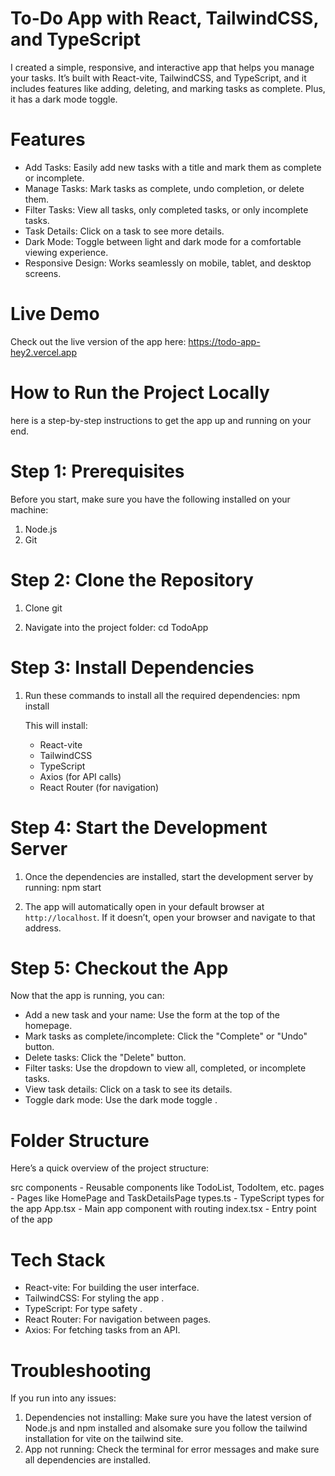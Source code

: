 # To-Do App with React, TailwindCSS, and TypeScript

I created  a simple, responsive, and interactive app that helps you manage your tasks. It’s built with React-vite, TailwindCSS, and TypeScript, and it includes features like adding, deleting, and marking tasks as complete. Plus, it has a dark mode toggle.


# Features
- Add Tasks: Easily add new tasks with a title and mark them as complete or incomplete.
- Manage Tasks: Mark tasks as complete, undo completion, or delete them.
- Filter Tasks: View all tasks, only completed tasks, or only incomplete tasks.
- Task Details: Click on a task to see more details.
- Dark Mode: Toggle between light and dark mode for a comfortable viewing experience.
- Responsive Design: Works seamlessly on mobile, tablet, and desktop screens.

# Live Demo
Check out the live version of the app here: https://todo-app-hey2.vercel.app


# How to Run the Project Locally
here is a  step-by-step instructions to get the app up and running on your end.

# Step 1: Prerequisites
Before you start, make sure you have the following installed on your machine:
1. Node.js
2. Git

# Step 2: Clone the Repository
1. Clone git
  
3. Navigate into the project folder:
   cd TodoApp
   

# Step 3: Install Dependencies
1. Run these commands to install all the required dependencies:
   npm install
   
   This will install:
   - React-vite
   - TailwindCSS
   - TypeScript
   - Axios (for API calls)
   - React Router (for navigation)


#  Step 4: Start the Development Server
1. Once the dependencies are installed, start the development server by running:
   npm start
   
2. The app will automatically open in your default browser at `http://localhost`. If it doesn’t, open your browser and navigate to that address.


#  Step 5: Checkout the App
Now that the app is running, you can:
- Add a new task and your name: Use the form at the top of the homepage.
- Mark tasks as complete/incomplete: Click the "Complete" or "Undo" button.
- Delete tasks: Click the "Delete" button.
- Filter tasks: Use the dropdown to view all, completed, or incomplete tasks.
- View task details: Click on a task to see its details.
- Toggle dark mode: Use the dark mode toggle .


# Folder Structure
Here’s a quick overview of the project structure:

src
components       - Reusable components like TodoList, TodoItem, etc.
 pages           - Pages like HomePage and TaskDetailsPage
types.ts         - TypeScript types for the app
 App.tsx          - Main app component with routing
 index.tsx        - Entry point of the app



# Tech Stack
- React-vite: For building the user interface.
- TailwindCSS: For styling the app .
- TypeScript: For type safety .
- React Router: For navigation between pages.
- Axios: For fetching tasks from an API.


# Troubleshooting
If you run into any issues:
1. Dependencies not installing: Make sure you have the latest version of Node.js and npm installed and alsomake sure you follow the tailwind installation for vite on the tailwind site.
2. App not running: Check the terminal for error messages and make sure all dependencies are installed.
